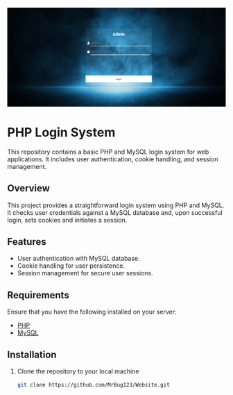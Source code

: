 ![Login System Image](https://github.com/MrBug123/Website/blob/main/image.png)
# PHP Login System

This repository contains a basic PHP and MySQL login system for web applications. It includes user authentication, cookie handling, and session management.

## Overview

This project provides a straightforward login system using PHP and MySQL. It checks user credentials against a MySQL database and, upon successful login, sets cookies and initiates a session.

## Features

- User authentication with MySQL database.
- Cookie handling for user persistence.
- Session management for secure user sessions.

## Requirements

Ensure that you have the following installed on your server:

- [PHP](https://www.php.net/)
- [MySQL](https://www.mysql.com/)

## Installation

1. Clone the repository to your local machine

   ```bash
   git clone https://github.com/MrBug123/Website.git
